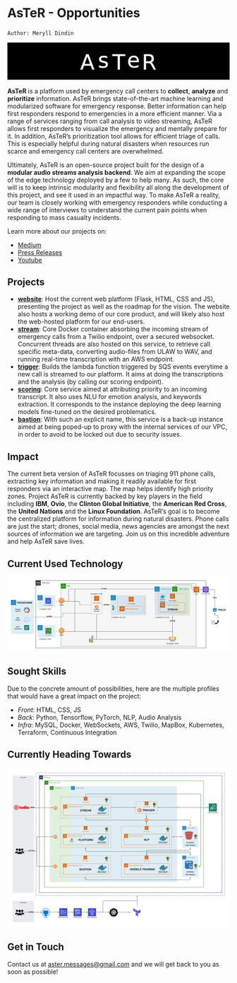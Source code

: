 # AsTeR - Opportunities

`Author: Meryll Dindin`

![LOGO](./assets/aster-horizontal.png)

**AsTeR** is a platform used by emergency call centers to **collect**, **analyze** and **prioritize** information. AsTeR brings state-of-the-art machine learning and modularized software for emergency response. Better information can help first responders respond to emergencies in a more efficient manner. Via a range of services ranging from call analysis to video streaming, AsTeR allows first responders to visualize the emergency and mentally prepare for it. In addition, AsTeR’s prioritization tool allows for efficient triage of calls. This is especially helpful during natural disasters when resources run scarce and emergency call centers are overwhelmed.

Ultimately, AsTeR is an open-source project built for the design of a **modular audio streams analysis backend**. We aim at expanding the scope of the edge technology deployed by a few to help many. As such, the core will is to keep intrinsic modularity and flexibility all along the development of this project, and see it used in an impactful way. To make AsTeR a reality, our team is closely working with emergency responders while conducting a wide range of interviews to understand the current pain points when responding to mass casualty incidents.

Learn more about our projects on:

* [Medium](https://towardsdatascience.com/project-aster-ibm-call-for-code-30d959614be7)
* [Press Releases](https://www.project-aster.com/press)
* [Youtube](https://youtu.be/fLeLd2vp-8g)

## Projects

* [**website**](https://github.com/Project-AsTeR/website): Host the current web platform (Flask, HTML, CSS and JS), presenting the project as well as the roadmap for the vision. The website also hosts a working demo of our core product, and will likely also host the web-hosted platform for our end-users.
* [**stream**](https://github.com/Project-AsTeR/stream): Core Docker container absorbing the incoming stream of emergency calls from a Twilio endpoint, over a secured websocket. Concurrent threads are also hosted on this service, to retrieve call specific meta-data, converting audio-files from ULAW to WAV, and running real-time transcription with an AWS endpoint.
* [**trigger**](https://github.com/Project-AsTeR/trigger): Builds the lambda function triggered by SQS events everytime a new call is streamed to our platform. It aims at doing the transcriptions and the analysis (by calling our scoring endpoint).
* [**scoring**](https://github.com/Project-AsTeR/scoring): Core service aimed at attributing priority to an incoming transcript. It also uses NLU for emotion analysis, and keywords extraction. It corresponds to the instance deploying the deep learning models fine-tuned on the desired problematics.
* [**bastion**](https://github.com/Project-AsTeR/bastion): With such an explicit name, this service is a back-up instance aimed at being poped-up to proxy with the internal services of our VPC, in order to avoid to be locked out due to security issues.

## Impact

The current beta version of AsTeR focusses on triaging 911 phone calls, extracting key information and making it readily available for first responders via an interactive map. The map helps identify high priority zones. Project AsTeR is currently backed by key players in the field including **IBM**, **Ovio**, the **Clinton Global Initiative**, the **American Red Cross**, the **United Nations** and the **Linux Foundation**. AsTeR’s goal is to become the centralized platform for information during natural disasters. Phone calls are just the start; drones, social media, news agencies are amongst the next sources of information we are targeting. Join us on this incredible adventure and help AsTeR save lives.

## Current Used Technology

![LOGO](./assets/aster-cloud-v0.png)

## Sought Skills

Due to the concrete amount of possibilities, here are the multiple profiles that would have a great impact on the project:

* _Front_: HTML, CSS, JS
* _Back_: Python, Tensorflow, PyTorch, NLP, Audio Analysis
* _Infra_: MySQL, Docker, WebSockets, AWS, Twilio, MapBox, Kubernetes, Terraform, Continuous Integration

## Currently Heading Towards

![LOGO](./assets/aster-cloud-v1.png)

## Get in Touch

Contact us at aster.messages@gmail.com and we will get back to you as soon as possible!
